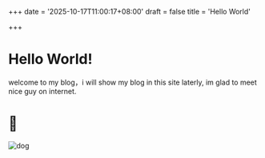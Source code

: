 +++
date = '2025-10-17T11:00:17+08:00'
draft = false
title = 'Hello World'

+++

# Hello World! 

welcome to my blog，i will show my blog in this site laterly, im glad to meet nice guy on internet.

# 🐧

![dog](/images/dog.jpg)
